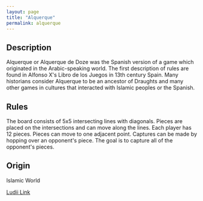 ```yaml
---
layout: page
title: "Alquerque"
permalink: alquerque
---
```


## Description

Alquerque or Alquerque de Doze was the Spanish version of a game which originated in the Arabic-speaking world. The first description of rules are found in Alfonso X's Libro de los Juegos in 13th century Spain. Many historians consider Alquerque to be an ancestor of Draughts and many other games in cultures that interacted with Islamic peoples or the Spanish.

## Rules

The board consists of 5x5 intersecting lines with diagonals. Pieces are placed on the intersections and can move along the lines. Each player has 12 pieces. Pieces can move to one adjacent point. Captures can be made by hopping over an opponent's piece. The goal is to capture all of the opponent's pieces.

## Origin

Islamic World 

[Ludii Link](https://ludii.games/details.php?keyword=Alquerque)

